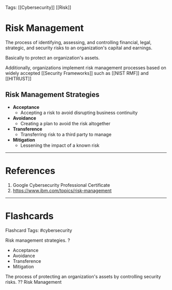 Tags: [[Cybersecurity]] [[Risk]]

# Risk Management

The process of identifying, assessing, and controlling financial, legal, strategic, and security risks to an organization's capital and earnings.

Basically to protect an organization's assets.

Additionally, organizations implement risk management processes based on widely accepted [[Security Frameworks]] such as [[NIST RMF]] and [[HITRUST]]

## Risk Management Strategies

- **Acceptance**
  - Accepting a risk to avoid disrupting business continuity
- **Avoidance**
  - Creating a plan to avoid the risk altogether
- **Transference**
  - Transferring risk to a third party to manage
- **Mitigation**
  - Lessening the impact of a known risk

---

# References

1. Google Cybersecurity Professional Certificate
2. https://www.ibm.com/topics/risk-management

---

# Flashcards

Flashcard Tags: #cybersecurity

Risk management strategies.
?

- Acceptance
- Avoidance
- Transference
- Mitigation
<!--SR:!2024-05-12,1,130-->

The process of protecting an organization's assets by controlling security risks.
??
Risk Management

<!--SR:!2024-05-26,15,250!2024-05-19,8,188-->
